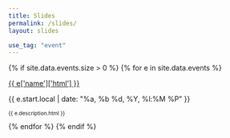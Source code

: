 ```yaml
---
title: Slides
permalink: /slides/
layout: slides

use_tag: "event"
---
```

{% if site.data.events.size > 0 %}
{% for e in site.data.events %}
<section>
<a href="{{ e.url }}">
      {{ e['name']['html'] }}
    </a>
	<p>{{ e.start.local | date: "%a, %b %d, %Y, %l:%M %P" }}</p>
	<p style="font-size:75%;">{{ e.description.html }} </p>
	</section>
{% endfor %}
{% endif %}

